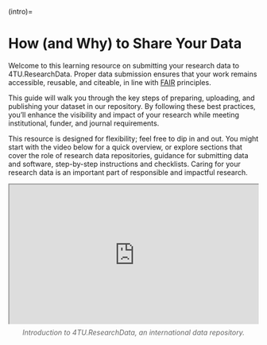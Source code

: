 (intro)=
# How (and Why) to Share Your Data

<style>
    .responsive-iframe-container {
        position: relative;
        overflow: hidden;
        padding-top: 56.25%; /* 16:9 Aspect Ratio */
        width: 100%;
    }

    .responsive-iframe-container iframe {
        position: absolute;
        top: 0;
        left: 0;
        width: 100%;
        height: 100%;
    }
    
    /* Add this block to centralize the caption */
    .caption {
        text-align: center;
        font-style: italic;
        margin-top: 8px;
        color: #666;
    }
</style>

Welcome to this learning resource on submitting your research data to 4TU.ResearchData. Proper data submission ensures that your work remains accessible, reusable, and citeable, in line with [FAIR](https://book.the-turing-way.org/reproducible-research/rdm/rdm-fair) principles.
 
This guide will walk you through the key steps of preparing, uploading, and publishing your dataset in our repository. By following these best practices, you’ll enhance the visibility and impact of your research while meeting institutional, funder, and journal requirements.
 
This resource is designed for flexibility; feel free to dip in and out. You might start with the video below for a quick overview, or explore sections that cover the role of research data repositories, guidance for submitting data and software, step-by-step instructions and checklists. Caring for your research data is an important part of responsible and impactful research.

<div class="responsive-iframe-container">
    <iframe src="https://www.youtube.com/embed/DdjDSmhOa64" allowfullscreen="allowfullscreen" allow="autoplay *; geolocation *; microphone *; camera *; midi *; encrypted-media *"></iframe>
</div>
<p class="caption">Introduction to 4TU.ResearchData, an international data repository.</p>

